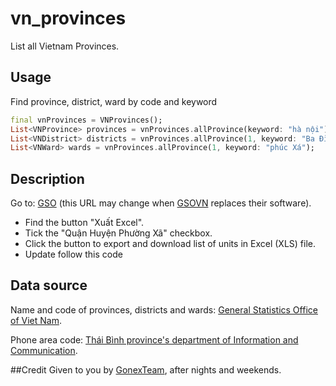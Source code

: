 # vn_provinces

List all Vietnam Provinces. 

## Usage

Find province, district, ward by code and keyword

```dart
final vnProvinces = VNProvinces();
List<VNProvince> provinces = vnProvinces.allProvince(keyword: "hà nội");
List<VNDistrict> districts = vnProvinces.allProvince(1, keyword: "Ba Đình");
List<VNWard> wards = vnProvinces.allProvince(1, keyword: "phúc Xá");
```

## Description
Go to: [GSO](https://danhmuchanhchinh.gso.gov.vn/) (this URL may change when [GSOVN](https://www.gso.gov.vn/) replaces their software).

- Find the button "Xuất Excel".
- Tick the "Quận Huyện Phường Xã" checkbox.
- Click the button to export and download list of units in Excel (XLS) file.
- Update follow this code

## Data source
Name and code of provinces, districts and wards: [General Statistics Office of Viet Nam](https://www.gso.gov.vn/).

Phone area code: [Thái Bình province's department of Information and Communication](https://sotttt.thaibinh.gov.vn/tin-tuc/buu-chinh-vien-thong/tra-cuu-ma-vung-dien-thoai-co-dinh-mat-dat-ma-mang-dien-thoa2.html).

##Credit
Given to you by [GonexTeam](mailto:admin@gonex.net), after nights and weekends.